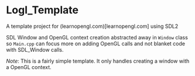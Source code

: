 # Logl_Template
A template project for (learnopengl.com)[learnopengl.com] using SDL2

SDL Window and OpenGL context creation abstracted away in `Window` class so `Main.cpp` can focus more on adding OpenGL calls and not blanket code with SDL_Window calls.

_Note_: This is a fairly simple template. It only handles creating a window with a OpenGL context. 
